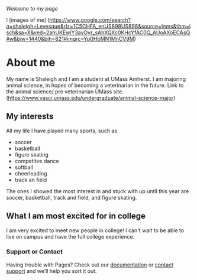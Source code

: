 _Welcome to my page_

! [images of me]
(https://www.google.com/search?q=shaleigh+Levesque&rlz=1C5CHFA_enUS898US898&source=lnms&tbm=isch&sa=X&ved=2ahUKEwiY3ayOyr_sAhXQXc0KHcYfAC0Q_AUoAXoECAsQAw&biw=1440&bih=821#imgrc=Yp0HbMN1MnCV9M)


 # **About me**
My name is Shaleigh and I am a student at UMass Amherst. I am majoring animal science, in hopes of becoming a veterinarian in the future. 
Link to the animal science/ pre veterinarian UMass site.
(https://www.vasci.umass.edu/undergraduate/animal-science-major)  

 ## **My interests**
All my life I have played many sports, such as 
  * soccer
  * basketball
  * figure skating
  * competitve dance
  * softball
  * cheerleading
  * track an field

The ones I showed the most interest in and stuck with up until this year are soccer, basketball, track and field, and figure skating.  
## **What I am most excited for in college**
I am very excited to meet new people in college! I can't wait to be able to live on campus and have the full college experience.  












### Support or Contact

Having trouble with Pages? Check out our [documentation](https://docs.github.com/categories/github-pages-basics/) or [contact support](https://github.com/contact) and we’ll help you sort it out.
